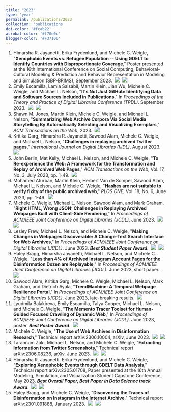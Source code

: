 ```yaml
---
title: "2023"
type: 'year'
permalink: /publications/2023
collection: 'publications'
doi-color: '#fcab22'
acrobat-color: '#f70e0c'
blogger-color: '#F37100'
---
```

1. Himarsha R. Jayanetti, Erika Frydenlund, and Michele C. Weigle, "**Xenophobic Events vs. Refugee Population -- Using GDELT to Identify Countries with Disproportionate Coverage**," Poster presented at the 16th International Conference on Social Computing, Behavioral-Cultural Modeling & Prediction and Behavior Representation in Modeling and Simulation (SBP-BRIMS), September 2023. &nbsp;<a href='https://arxiv.org/abs/2308.05038' target='_blank' class='btn btn--mcwarxiv'><img src='../images/arxiv-logo-16px-high.png'/></a> &nbsp;<a href='/publications/bibtex#jayanetti-sbp23' target='_blank' class='btn btn--mcwbibtex'><img src='../images/BibTeX_logo-16px-high.png'/></a>
1. Emily Escamilla, Lamia Salsabil, Martin Klein, Jian Wu, Michele C. Weigle, and Michael L. Nelson, "**It's Not Just GitHub: Identifying Data and Software Sources Included in Publications**," In *Proceedings of the Theory and Practice of Digital Libraries Conference (TPDL)*. September 2023. &nbsp;<a href='https://arxiv.org/abs/2307.14469' target='_blank' class='btn btn--mcwarxiv'><img src='../images/arxiv-logo-16px-high.png'/></a> &nbsp;<a href='/publications/bibtex#escamilla-tpdl23' target='_blank' class='btn btn--mcwbibtex'><img src='../images/BibTeX_logo-16px-high.png'/></a>
1. Shawn M. Jones, Martin Klein, Michele C. Weigle, and Michael L. Nelson, "**Summarizing Web Archive Corpora Via Social Media Storytelling By Automatically Selecting and Visualizing Exemplars**," *ACM Transactions on the Web*, 2023. <a href='http://dx.doi.org/10.1145/3606030' target='_blank'><i class='ai ai-fw ai-doi' style='color: {{ page.doi-color }}'></i></a> &nbsp;<a href='/publications/bibtex#jones-tweb-2023' target='_blank' class='btn btn--mcwbibtex'><img src='../images/BibTeX_logo-16px-high.png'/></a>
1. Kritika Garg, Himarsha R. Jayanetti, Sawood Alam, Michele C. Weigle, and Michael L. Nelson, "**Challenges in replaying archived Twitter pages**," *International Journal on Digital Libraries (IJDL)*, August 2023. <a href='http://dx.doi.org/10.1007/s00799-023-00379-w' target='_blank'><i class='ai ai-fw ai-doi' style='color: {{ page.doi-color }}'></i></a> &nbsp;<a href='/publications/bibtex#garg-ijdl23' target='_blank' class='btn btn--mcwbibtex'><img src='../images/BibTeX_logo-16px-high.png'/></a>
1. John Berlin, Mat Kelly, Michael L. Nelson, and Michele C. Weigle, "**To Re-experience the Web: A Framework for the Transformation and Replay of Archived Web Pages**," *ACM Transactions on the Web*, Vol. 17, No. 3, July 2023, pp. 1-49. <a href='http://dx.doi.org/10.1145/3589206' target='_blank'><i class='ai ai-fw ai-doi' style='color: {{ page.doi-color }}'></i></a> &nbsp;<a href='/publications/bibtex#berlin-tweb23' target='_blank' class='btn btn--mcwbibtex'><img src='../images/BibTeX_logo-16px-high.png'/></a>
1. Mohamed Aturban, Martin Klein, Herbert Van de Sompel, Sawood Alam, Michael L. Nelson, and Michele C. Weigle, "**Hashes are not suitable to verify fixity of the public archived web**," *PLOS ONE*, Vol. 18, No. 6, June 2023, pp. 1-49. <a href='http://dx.doi.org/10.1371/journal.pone.0286879' target='_blank'><i class='ai ai-fw ai-doi' style='color: {{ page.doi-color }}'></i></a> &nbsp;<a href='/publications/bibtex#aturban-plosone-2023' target='_blank' class='btn btn--mcwbibtex'><img src='../images/BibTeX_logo-16px-high.png'/></a>
1. Michele C. Weigle, Michael L. Nelson, Sawood Alam, and Mark Graham, "**Right HTML, Wrong JSON: Challenges in Replaying Archived Webpages Built with Client-Side Rendering**," In *Proceedings of ACM/IEEE Joint Conference on Digital Libraries (JCDL)*. June 2023. &nbsp;<a href='https://arxiv.org/abs/2305.01071' target='_blank' class='btn btn--mcwarxiv'><img src='../images/arxiv-logo-16px-high.png'/></a> &nbsp;<a href='/publications/bibtex#weigle-jcdl23' target='_blank' class='btn btn--mcwbibtex'><img src='../images/BibTeX_logo-16px-high.png'/></a>
1. Lesley Frew, Michael L. Nelson, and Michele C. Weigle, "**Making Changes in Webpages Discoverable: A Change-Text Search Interface for Web Archives**," In *Proceedings of ACM/IEEE Joint Conference on Digital Libraries (JCDL)*. June 2023. ***Best Student Paper Award***.  &nbsp;<a href='https://arxiv.org/abs/2305.00546' target='_blank' class='btn btn--mcwarxiv'><img src='../images/arxiv-logo-16px-high.png'/></a> &nbsp;<a href='/publications/bibtex#frew-jcdl23' target='_blank' class='btn btn--mcwbibtex'><img src='../images/BibTeX_logo-16px-high.png'/></a>
1. Haley Bragg, Himarsha Jayanetti, Michael L. Nelson, and Michele C. Weigle, "**Less than 4% of Archived Instagram Account Pages for the Disinformation Dozen are Replayable**," In *Proceedings of ACM/IEEE Joint Conference on Digital Libraries (JCDL)*. June 2023, short paper. <a href='https://www.cs.odu.edu/~mweigle/papers/bragg-jcdl2023-preprint.pdf' target='_blank'><i class='fas fa-solid fa-file-pdf' style='color: {{ page.acrobat-color }}'></i></a> &nbsp;<a href='/publications/bibtex#bragg-jcdl23' target='_blank' class='btn btn--mcwbibtex'><img src='../images/BibTeX_logo-16px-high.png'/></a>
1. Sawood Alam, Kritika Garg, Michele C. Weigle, Michael L. Nelson,  Mark Graham, and Dietrich Ayala, "**TrendMachine: A Temporal Webpage Resilience Portal**," In *Proceedings of ACM/IEEE Joint Conference on Digital Libraries (JCDL)*. June 2023, late-breaking results. &nbsp;<a href='/publications/bibtex#alam-jcdl23' target='_blank' class='btn btn--mcwbibtex'><img src='../images/BibTeX_logo-16px-high.png'/></a>
1. Lyudmila Balakireva, Emily Escamilla, Talya Cooper, Michael L. Nelson, and Michele C. Weigle, "**The Memento Tracer Toolset for Human-Guided Focused Crawling of Dynamic Web**," In *Proceedings of ACM/IEEE Joint Conference on Digital Libraries (JCDL)*. June 2023, poster. ***Best Poster Award***.  &nbsp;<a href='/publications/bibtex#balakireva-jcdl23' target='_blank' class='btn btn--mcwbibtex'><img src='../images/BibTeX_logo-16px-high.png'/></a>
1. Michele C. Weigle, "**The Use of Web Archives in Disinformation Research**," Technical report arXiv:2306.10004, arXiv, June 2023. &nbsp;<a href='https://arxiv.org/abs/2306.10004' target='_blank' class='btn btn--mcwarxiv'><img src='../images/arxiv-logo-16px-high.png'/></a> &nbsp;<a href='/publications/bibtex#weigle-2023' target='_blank' class='btn btn--mcwbibtex'><img src='../images/BibTeX_logo-16px-high.png'/></a>
1. Tarannum Zaki, Michael L. Nelson, and Michele C. Weigle, "**Extracting Information from Twitter Screenshots**," Technical report arXiv:2306.08236, arXiv, June 2023. &nbsp;<a href='https://arxiv.org/abs/2306.08236' target='_blank' class='btn btn--mcwarxiv'><img src='../images/arxiv-logo-16px-high.png'/></a> &nbsp;<a href='/publications/bibtex#zaki-2023' target='_blank' class='btn btn--mcwbibtex'><img src='../images/BibTeX_logo-16px-high.png'/></a>
1. Himarsha R. Jayanetti, Erika Frydenlund, and Michele C. Weigle, "**Exploring Xenophobic Events through GDELT Data Analysis**," Technical report arXiv:2305.01708, Paper presented at the 16th Annual Modeling, Simulation, and Visualization Student Capstone Conference, May 2023. ***Best Overall Paper, Best Paper in Data Science track Award***.  &nbsp;<a href='https://arxiv.org/abs/2305.01708' target='_blank' class='btn btn--mcwarxiv'><img src='../images/arxiv-logo-16px-high.png'/></a> &nbsp;<a href='/publications/bibtex#jayanetti-msvcc23' target='_blank' class='btn btn--mcwbibtex'><img src='../images/BibTeX_logo-16px-high.png'/></a>
1. Haley Bragg, and Michele C. Weigle, "**Discovering the Traces of Disinformation on Instagram in the Internet Archive**," Technical report arXiv:2301.091888, January 2023. &nbsp;<a href='https://arxiv.org/abs/2301.09188' target='_blank' class='btn btn--mcwarxiv'><img src='../images/arxiv-logo-16px-high.png'/></a> &nbsp;<a href='/publications/bibtex#bragg-reu-arxiv' target='_blank' class='btn btn--mcwbibtex'><img src='../images/BibTeX_logo-16px-high.png'/></a>
